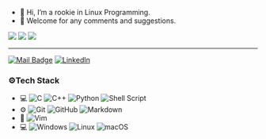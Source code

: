 - 👋 Hi, I’m a rookie in Linux Programming.
- 👀 Welcome for any comments and suggestions.

![](https://github-profile-summary-cards.vercel.app/api/cards/profile-details?username=x123y123&theme=github)
![](https://github-profile-summary-cards.vercel.app/api/cards/repos-per-language?username=x123y123&theme=github)
![](https://github-profile-summary-cards.vercel.app/api/cards/most-commit-language?username=x123y123&theme=github)

---

[![Mail Badge](https://img.shields.io/badge/-a0921444212@gmail.com-c14438?style=flat&logo=Gmail&logoColor=white&link=mailto:a0921444212@gmail.com)](mailto:a0921444212@gmail.com)
[![LinkedIn](https://img.shields.io/badge/LinkedIn-Tony%20Liu-blue?style=flat-square&logo=linkedin)](https://www.linkedin.com/in/tony-liu-a442141b7/ "LinkedIn")

### ⚙️Tech Stack
- 💻
  ![C](https://img.shields.io/badge/-C-333333?style=flat&logo=Java&logoColor=007396)
  ![C++](https://img.shields.io/badge/-C++-333333?style=flat&logo=C%2B%2B&logoColor=00599C)
  ![Python](https://img.shields.io/badge/-Python-333333?style=flat&logo=python)
  ![Shell Script](https://img.shields.io/badge/shell_script-333333?style=for-the-badge&logo=gnu-bash&logoColor=white)
- ⚙️ 
  ![Git](https://img.shields.io/badge/-Git-333333?style=flat&logo=git)
  ![GitHub](https://img.shields.io/badge/-GitHub-333333?style=flat&logo=github)
  ![Markdown](https://img.shields.io/badge/-Markdown-333333?style=flat&logo=markdown)
- 🔧 
  ![Vim](https://img.shields.io/badge/VIM-333333?style=flat&logo=vim&logoColor=white)
- 💻
  ![Windows](https://img.shields.io/badge/Windows-0078D6?style=flat&logo=windows&logoColor=white)
  ![Linux](https://img.shields.io/badge/Linux-FCC624?style=flat&logo=linux&logoColor=black)
  ![macOS](https://img.shields.io/badge/mac%20os-000000?style=flat&logo=macos&logoColor=F0F0F0)
